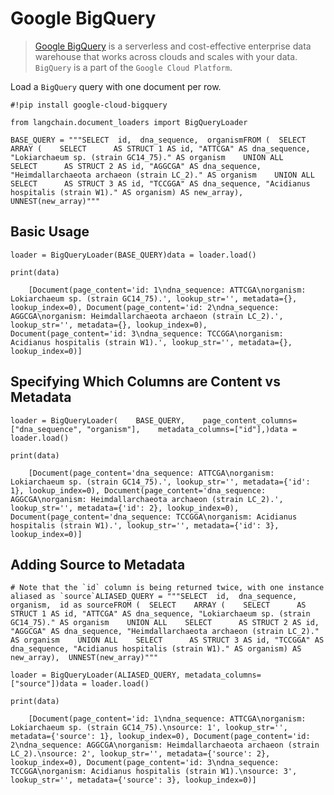Google BigQuery
===============

> [Google BigQuery](https://cloud.google.com/bigquery) is a serverless and cost-effective enterprise data warehouse that works across clouds and scales with your data. `BigQuery` is a part of the `Google Cloud Platform`.

Load a `BigQuery` query with one document per row.

    #!pip install google-cloud-bigquery

    from langchain.document_loaders import BigQueryLoader

    BASE_QUERY = """SELECT  id,  dna_sequence,  organismFROM (  SELECT    ARRAY (    SELECT      AS STRUCT 1 AS id, "ATTCGA" AS dna_sequence, "Lokiarchaeum sp. (strain GC14_75)." AS organism    UNION ALL    SELECT      AS STRUCT 2 AS id, "AGGCGA" AS dna_sequence, "Heimdallarchaeota archaeon (strain LC_2)." AS organism    UNION ALL    SELECT      AS STRUCT 3 AS id, "TCCGGA" AS dna_sequence, "Acidianus hospitalis (strain W1)." AS organism) AS new_array),  UNNEST(new_array)"""

Basic Usage[​](#basic-usage "Direct link to Basic Usage")
---------------------------------------------------------

    loader = BigQueryLoader(BASE_QUERY)data = loader.load()

    print(data)

        [Document(page_content='id: 1\ndna_sequence: ATTCGA\norganism: Lokiarchaeum sp. (strain GC14_75).', lookup_str='', metadata={}, lookup_index=0), Document(page_content='id: 2\ndna_sequence: AGGCGA\norganism: Heimdallarchaeota archaeon (strain LC_2).', lookup_str='', metadata={}, lookup_index=0), Document(page_content='id: 3\ndna_sequence: TCCGGA\norganism: Acidianus hospitalis (strain W1).', lookup_str='', metadata={}, lookup_index=0)]

Specifying Which Columns are Content vs Metadata[​](#specifying-which-columns-are-content-vs-metadata "Direct link to Specifying Which Columns are Content vs Metadata")
------------------------------------------------------------------------------------------------------------------------------------------------------------------------

    loader = BigQueryLoader(    BASE_QUERY,    page_content_columns=["dna_sequence", "organism"],    metadata_columns=["id"],)data = loader.load()

    print(data)

        [Document(page_content='dna_sequence: ATTCGA\norganism: Lokiarchaeum sp. (strain GC14_75).', lookup_str='', metadata={'id': 1}, lookup_index=0), Document(page_content='dna_sequence: AGGCGA\norganism: Heimdallarchaeota archaeon (strain LC_2).', lookup_str='', metadata={'id': 2}, lookup_index=0), Document(page_content='dna_sequence: TCCGGA\norganism: Acidianus hospitalis (strain W1).', lookup_str='', metadata={'id': 3}, lookup_index=0)]

Adding Source to Metadata[​](#adding-source-to-metadata "Direct link to Adding Source to Metadata")
---------------------------------------------------------------------------------------------------

    # Note that the `id` column is being returned twice, with one instance aliased as `source`ALIASED_QUERY = """SELECT  id,  dna_sequence,  organism,  id as sourceFROM (  SELECT    ARRAY (    SELECT      AS STRUCT 1 AS id, "ATTCGA" AS dna_sequence, "Lokiarchaeum sp. (strain GC14_75)." AS organism    UNION ALL    SELECT      AS STRUCT 2 AS id, "AGGCGA" AS dna_sequence, "Heimdallarchaeota archaeon (strain LC_2)." AS organism    UNION ALL    SELECT      AS STRUCT 3 AS id, "TCCGGA" AS dna_sequence, "Acidianus hospitalis (strain W1)." AS organism) AS new_array),  UNNEST(new_array)"""

    loader = BigQueryLoader(ALIASED_QUERY, metadata_columns=["source"])data = loader.load()

    print(data)

        [Document(page_content='id: 1\ndna_sequence: ATTCGA\norganism: Lokiarchaeum sp. (strain GC14_75).\nsource: 1', lookup_str='', metadata={'source': 1}, lookup_index=0), Document(page_content='id: 2\ndna_sequence: AGGCGA\norganism: Heimdallarchaeota archaeon (strain LC_2).\nsource: 2', lookup_str='', metadata={'source': 2}, lookup_index=0), Document(page_content='id: 3\ndna_sequence: TCCGGA\norganism: Acidianus hospitalis (strain W1).\nsource: 3', lookup_str='', metadata={'source': 3}, lookup_index=0)]